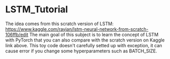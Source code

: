# LSTM_Tutorial
The idea comes from this scratch version of LSTM:
https://www.kaggle.com/rayjan/lstm-neural-network-from-scratch-106ffb/edit
The main goal of this subject is to learn the concept of LSTM with PyTorch that you can also
compare with the scratch version on Kaggle link above.
This toy code doesn't carefully setted up with exception, it can cause error if you change some
hyperparameters such as BATCH_SIZE.
